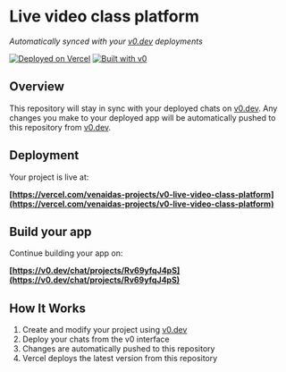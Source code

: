 # Live video class platform

*Automatically synced with your [v0.dev](https://v0.dev) deployments*

[![Deployed on Vercel](https://img.shields.io/badge/Deployed%20on-Vercel-black?style=for-the-badge&logo=vercel)](https://vercel.com/venaidas-projects/v0-live-video-class-platform)
[![Built with v0](https://img.shields.io/badge/Built%20with-v0.dev-black?style=for-the-badge)](https://v0.dev/chat/projects/Rv69yfqJ4pS)

## Overview

This repository will stay in sync with your deployed chats on [v0.dev](https://v0.dev).
Any changes you make to your deployed app will be automatically pushed to this repository from [v0.dev](https://v0.dev).

## Deployment

Your project is live at:

**[https://vercel.com/venaidas-projects/v0-live-video-class-platform](https://vercel.com/venaidas-projects/v0-live-video-class-platform)**

## Build your app

Continue building your app on:

**[https://v0.dev/chat/projects/Rv69yfqJ4pS](https://v0.dev/chat/projects/Rv69yfqJ4pS)**

## How It Works

1. Create and modify your project using [v0.dev](https://v0.dev)
2. Deploy your chats from the v0 interface
3. Changes are automatically pushed to this repository
4. Vercel deploys the latest version from this repository
